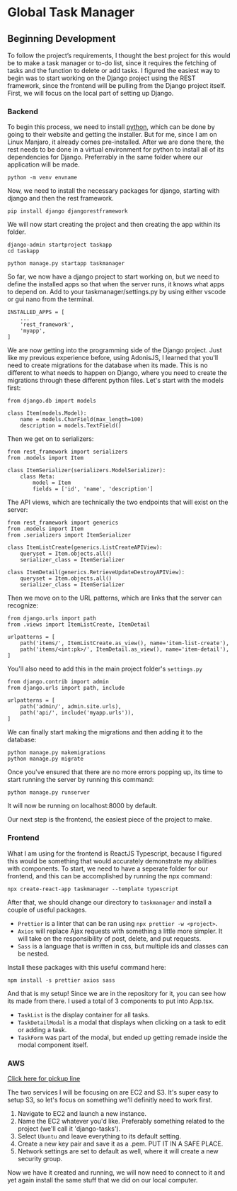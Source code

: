 # Global Task Manager
## Beginning Development
To follow the project’s requirements, I thought the best project for this would be to make a task manager or to-do list, since it requires the fetching of tasks and the function to delete or add tasks. I figured the easiest way to begin was to start working on the Django project using the REST framework, since the frontend will be pulling from the Django project itself. First, we will focus on the local part of setting up Django.

### Backend
To begin this process, we need to install [python](https://www.python.org/), which can be done by going to their website and getting the installer. But for me, since I am on Linux Manjaro, it already comes pre-installed.
After we are done there, the rest needs to be done in a virtual environment for python to install all of its dependencies for Django. Preferrably in the same folder where our application will be made.
```
python -m venv envname
```
Now, we need to install the necessary packages for django, starting with django and then the rest framework.
```
pip install django djangorestframework
```
We will now start creating the project and then creating the app within its folder.
```
django-admin startproject taskapp
cd taskapp

python manage.py startapp taskmanager
```
So far, we now have a django project to start working on, but we need to define the installed apps so that when the server runs, it knows what apps to depend on.
Add to your taskmanager/settings.py by using either vscode or gui nano from the terminal.
```
INSTALLED_APPS = [
    ...
    'rest_framework',
    'myapp',
]
```
We are now getting into the programming side of the Django project. Just like my previous experience before, using AdonisJS, I learned that you'll need to create migrations for the database when its made. This is no different to what needs to happen on Django, where you need to create the migrations through these different python files.
Let's start with the models first:
```
from django.db import models

class Item(models.Model):
    name = models.CharField(max_length=100)
    description = models.TextField()
```
Then we get on to serializers:
```
from rest_framework import serializers
from .models import Item

class ItemSerializer(serializers.ModelSerializer):
    class Meta:
        model = Item
        fields = ['id', 'name', 'description']
```
The API views, which are technically the two endpoints that will exist on the server:
```
from rest_framework import generics
from .models import Item
from .serializers import ItemSerializer

class ItemListCreate(generics.ListCreateAPIView):
    queryset = Item.objects.all()
    serializer_class = ItemSerializer

class ItemDetail(generics.RetrieveUpdateDestroyAPIView):
    queryset = Item.objects.all()
    serializer_class = ItemSerializer
```
Then we move on to the URL patterns, which are links that the server can recognize:
```
from django.urls import path
from .views import ItemListCreate, ItemDetail

urlpatterns = [
    path('items/', ItemListCreate.as_view(), name='item-list-create'),
    path('items/<int:pk>/', ItemDetail.as_view(), name='item-detail'),
]
```
You'll also need to add this in the main project folder's `settings.py`
```
from django.contrib import admin
from django.urls import path, include

urlpatterns = [
    path('admin/', admin.site.urls),
    path('api/', include('myapp.urls')),
]
```
We can finally start making the migrations and then adding it to the database:
```
python manage.py makemigrations
python manage.py migrate
```
Once you've ensured that there are no more errors popping up, its time to start running the server by running this command:
```
python manage.py runserver
```
It will now be running on localhost:8000 by default.

Our next step is the frontend, the easiest piece of the project to make.

### Frontend
What I am using for the frontend is ReactJS Typescript, because I figured this would be something that would accurately demonstrate my abilities with components.
To start, we need to have a seperate folder for our frontend, and this can be accomplished by running the npx command:
```
npx create-react-app taskmanager --template typescript
```
After that, we should change our directory to `taskmanager` and install a couple of useful packages.
* `Prettier` is a linter that can be ran using `npx prettier -w <project>`.
* `Axios` will replace Ajax requests with something a little more simpler. It will take on the responsibility of post, delete, and put requests.
* `Sass` is a language that is written in css, but multiple ids and classes can be nested.

Install these packages with this useful command here:
```
npm install -s prettier axios sass
```
And that is my setup! Since we are in the repository for it, you can see how its made from there. I used a total of 3 components to put into App.tsx.
* `TaskList` is the display container for all tasks.
* `TaskDetailModal` is a modal that displays when clicking on a task to edit or adding a task.
* `TaskForm` was part of the modal, but ended up getting remade inside the modal component itself.

### AWS
[Click here for pickup line](https://youtu.be/jk0gBZtTYUA?t=142)

The two services I will be focusing on are EC2 and S3. It's super easy to setup S3, so let's focus on something we'll definitly need to work first.

1. Navigate to EC2 and launch a new instance.
2. Name the EC2 whatever you'd like. Preferably something related to the project (we'll call it 'django-tasks').
3. Select `Ubuntu` and leave everything to its default setting.
4. Create a new key pair and save it as a .pem. PUT IT IN A SAFE PLACE.
5. Network settings are set to default as well, where it will create a new security group.

Now we have it created and running, we will now need to connect to it and yet again install the same stuff that we did on our local computer.
